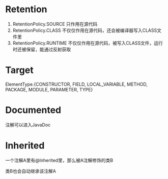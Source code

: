 # Retention
1. RetentionPolicy.SOURCE 只作用在源代码
2. RetentionPolicy.CLASS 不仅仅作用在源代码，还会被编译器写入CLASS文件里
3. RetentionPolicy.RUNTIME 不仅仅作用在源代码，被写入CLASS文件，运行时还被保留，能通过反射获取
# Target

ElementType.{CONSTRUCTOR, FIELD, LOCAL_VARIABLE, METHOD, PACKAGE, MODULE, PARAMETER, TYPE}

# Documented

注解可以进入JavaDoc

# Inherited 

一个注解A里有@Inherited里，那么被A注解修饰的类B

类B也会自动继承该注解A
